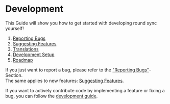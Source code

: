 # Development

This Guide will show you how to get started with developing round sync yourself!

1. [Reporting Bugs](./dev/bugs.md)
2. [Suggesting Features](./dev/features.md)
3. [Translations](./dev/translate.md)
4. [Development Setup](./dev/devenv.md)
5. [Roadmap](./dev/saf.md)


If you just want to report a bug, please refer to the ["Reporting Bugs"](./dev/bugs.md)-Section.<br>
The same applies to new features: [Suggesting Features](./dev/features.md).

If you want to actively contribute code by implementing a feature or fixing a bug, you can follow the [development guide](./dev/devenv.md).
